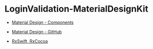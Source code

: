 # LoginValidation-MaterialDesignKit


- [Material Design - Components](https://material.io/components?platform=ios)
- [Material Design - GitHub](https://github.com/material-components/material-components-ios)

- [RxSwift, RxCocoa](https://github.com/ReactiveX/RxSwift) 
  
